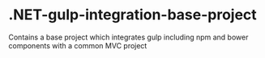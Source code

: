 # .NET-gulp-integration-base-project
Contains a base project which integrates gulp including npm and bower components with a common MVC project
